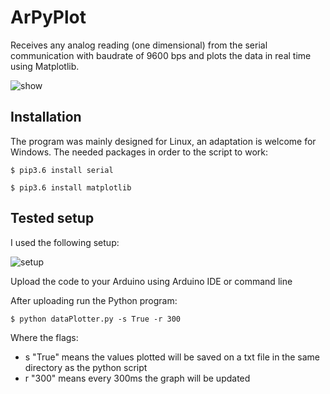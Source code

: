 # ArPyPlot
Receives any analog reading (one dimensional) from the serial communication with baudrate of 9600 bps and plots
the data in real time using Matplotlib.

![show](https://user-images.githubusercontent.com/24254286/69362534-7446ff80-0c6d-11ea-945a-8ebca799163c.gif)

## Installation

The program was mainly designed for Linux, an adaptation is welcome for Windows. The needed packages in order to the script to work:

``` $ pip3.6 install serial ```

``` $ pip3.6 install matplotlib ```

## Tested setup
I used the following setup:

![setup](https://user-images.githubusercontent.com/24254286/69362707-cdaf2e80-0c6d-11ea-9f6f-5ea44a958eea.jpg)

Upload the code to your Arduino using Arduino IDE or command line

After uploading run the Python program:

```$ python dataPlotter.py -s True -r 300 ```

Where the flags:
- s "True" means the values plotted will be saved on a txt file in the same directory as the python script
- r "300" means every 300ms the graph will be updated
